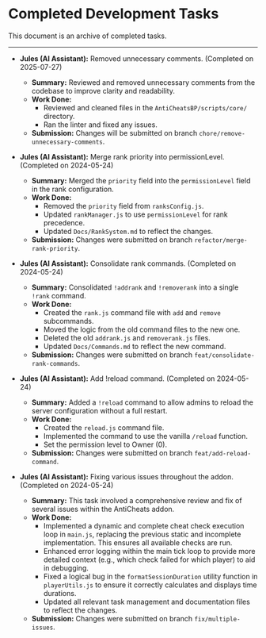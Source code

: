 # Completed Development Tasks

This document is an archive of completed tasks.

---
- **Jules (AI Assistant):** Removed unnecessary comments. (Completed on 2025-07-27)
  - **Summary:** Reviewed and removed unnecessary comments from the codebase to improve clarity and readability.
  - **Work Done:**
    - Reviewed and cleaned files in the `AntiCheatsBP/scripts/core/` directory.
    - Ran the linter and fixed any issues.
  - **Submission:** Changes will be submitted on branch `chore/remove-unnecessary-comments`.

- **Jules (AI Assistant):** Merge rank priority into permissionLevel. (Completed on 2024-05-24)
  - **Summary:** Merged the `priority` field into the `permissionLevel` field in the rank configuration.
  - **Work Done:**
    - Removed the `priority` field from `ranksConfig.js`.
    - Updated `rankManager.js` to use `permissionLevel` for rank precedence.
    - Updated `Docs/RankSystem.md` to reflect the changes.
  - **Submission:** Changes were submitted on branch `refactor/merge-rank-priority`.

- **Jules (AI Assistant):** Consolidate rank commands. (Completed on 2024-05-24)
  - **Summary:** Consolidated `!addrank` and `!removerank` into a single `!rank` command.
  - **Work Done:**
    - Created the `rank.js` command file with `add` and `remove` subcommands.
    - Moved the logic from the old command files to the new one.
    - Deleted the old `addrank.js` and `removerank.js` files.
    - Updated `Docs/Commands.md` to reflect the new command.
  - **Submission:** Changes were submitted on branch `feat/consolidate-rank-commands`.

- **Jules (AI Assistant):** Add !reload command. (Completed on 2024-05-24)
  - **Summary:** Added a `!reload` command to allow admins to reload the server configuration without a full restart.
  - **Work Done:**
    - Created the `reload.js` command file.
    - Implemented the command to use the vanilla `/reload` function.
    - Set the permission level to Owner (0).
  - **Submission:** Changes were submitted on branch `feat/add-reload-command`.

- **Jules (AI Assistant):** Fixing various issues throughout the addon. (Completed on 2024-05-24)
  - **Summary:** This task involved a comprehensive review and fix of several issues within the AntiCheats addon.
  - **Work Done:**
    - Implemented a dynamic and complete cheat check execution loop in `main.js`, replacing the previous static and incomplete implementation. This ensures all available checks are run.
    - Enhanced error logging within the main tick loop to provide more detailed context (e.g., which check failed for which player) to aid in debugging.
    - Fixed a logical bug in the `formatSessionDuration` utility function in `playerUtils.js` to ensure it correctly calculates and displays time durations.
    - Updated all relevant task management and documentation files to reflect the changes.
  - **Submission:** Changes were submitted on branch `fix/multiple-issues`.
